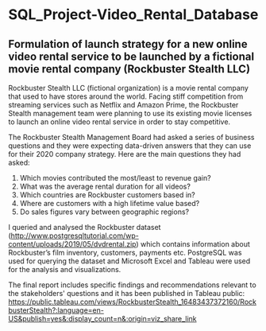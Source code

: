 # SQL_Project-Video_Rental_Database
## Formulation of launch strategy for a new online video rental service to be launched by a fictional movie rental company (Rockbuster Stealth LLC)
Rockbuster Stealth LLC (fictional organization) is a movie rental company that used to have stores around the world. Facing stiff competition from streaming services such as Netflix and Amazon Prime, the Rockbuster Stealth management team were planning to use its existing movie licenses to launch an online video rental service in order to stay competitive.

The Rockbuster Stealth Management Board had asked a series of business questions and they were expecting data-driven answers that they can use for their 2020 company strategy. Here are the main questions they had asked:

1. Which movies contributed the most/least to revenue gain?
2. What was the average rental duration for all videos?
3. Which countries are Rockbuster customers based in?
4. Where are customers with a high lifetime value based?
5. Do sales figures vary between geographic regions?

I queried and analysed the Rockbuster dataset (http://www.postgresqltutorial.com/wp-content/uploads/2019/05/dvdrental.zip) which contains information about Rockbuster’s film inventory, customers, payments etc. PostgreSQL was used for querying the dataset and Microsoft Excel and Tableau were used for the analysis and visualizations.

The final report includes specific findings and recommendations relevant to the stakeholders' questions and it has been published in Tableau public: https://public.tableau.com/views/RockbusterStealth_16483437372160/RockbusterStealth?:language=en-US&publish=yes&:display_count=n&:origin=viz_share_link

